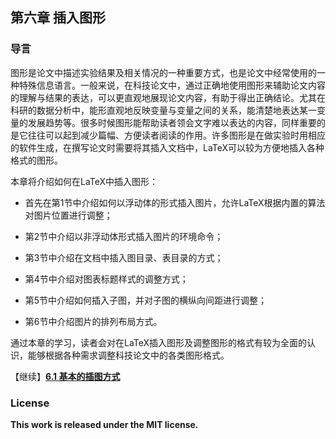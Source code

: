 ## 第六章 插入图形

### 导言

图形是论文中描述实验结果及相关情况的一种重要方式，也是论文中经常使用的一种特殊信息语言。一般来说，在科技论文中，通过正确地使用图形来辅助论文内容的理解与结果的表达，可以更直观地展现论文内容，有助于得出正确结论。尤其在科研的数据分析中，能形直观地反映变量与变量之间的关系，能清楚地表达某一变量的发展趋势等。很多时候图形能帮助读者领会文字难以表达的内容，同样重要的是它往往可以起到减少篇幅、方便读者阅读的作用。许多图形是在做实验时用相应的软件生成，在撰写论文时需要将其插入文档中，LaTeX可以较为方便地插入各种格式的图形。

本章将介绍如何在LaTeX中插入图形：

- 首先在第1节中介绍如何以浮动体的形式插入图片，允许LaTeX根据内置的算法对图片位置进行调整；

- 第2节中介绍以非浮动体形式插入图片的环境命令；

- 第3节中介绍在文档中插入图目录、表目录的方式；

- 第4节中介绍对图表标题样式的调整方式；

- 第5节中介绍如何插入子图，并对子图的横纵向间距进行调整；

- 第6节中介绍图片的排列布局方式。

通过本章的学习，读者会对在LaTeX插入图形及调整图形的格式有较为全面的认识，能够根据各种需求调整科技论文中的各类图形格式。


【继续】[**6.1 基本的插图方式**](https://nbviewer.jupyter.org/github/xinychen/latex-cookbook/blob/main/chapter-6/section1.ipynb)

### License

<div class="alert alert-block alert-danger">
<b>This work is released under the MIT license.</b>
</div>
